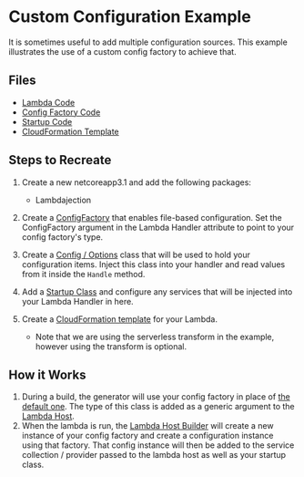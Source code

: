 # Custom Configuration Example

It is sometimes useful to add multiple configuration sources.  This example illustrates the use of a custom config factory to achieve that.

## Files

- [Lambda Code](Handler.cs)
- [Config Factory Code](ConfigFactory.cs)
- [Startup Code](Startup.cs)
- [CloudFormation Template](cloudformation.template.yml)

## Steps to Recreate

1. Create a new netcoreapp3.1 and add the following packages:

   - Lambdajection

2. Create a [ConfigFactory](./ConfigFactory.cs) that enables file-based configuration.  Set the ConfigFactory argument in the Lambda Handler attribute to point to your config factory's type.


3. Create a [Config / Options](./Config.cs) class that will be used to hold your configuration items.  Inject this class into your handler and read values from it inside the `Handle` method.


4. Add a [Startup Class](Startup.cs) and configure any services that will be injected into your Lambda Handler in here.

5. Create a [CloudFormation template](cloudformation.template.yml) for your Lambda.
   - Note that we are using the serverless transform in the example, however using the transform is optional.

## How it Works

1. During a build, the generator will use your config factory in place of [the default one](../../src/Core/LambdaConfigFactory.cs).  The type of this class is added as a generic argument to the [Lambda Host](../../src/Core/LambdaHost.cs).
2. When the lambda is run, the [Lambda Host Builder](../../src/Core/LambdaHostBuilder.cs) will create a new instance of your config factory and create a configuration instance using that factory.  That config instance will then be added to the service collection / provider passed to the lambda host as well as your startup class.